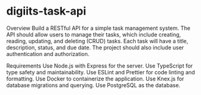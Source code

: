 # digiits-task-api
Overview
Build a RESTful API for a simple task management system. The API should allow users to manage their tasks, which include creating, reading, updating, and deleting (CRUD) tasks. Each task will have a title, description, status, and due date. The project should also include user authentication and authorization.

Requirements
Use Node.js with Express for the server.
Use TypeScript for type safety and maintainability.
Use ESLint and Prettier for code linting and formatting.
Use Docker to containerize the application.
Use Knex.js for database migrations and querying.
Use PostgreSQL as the database.